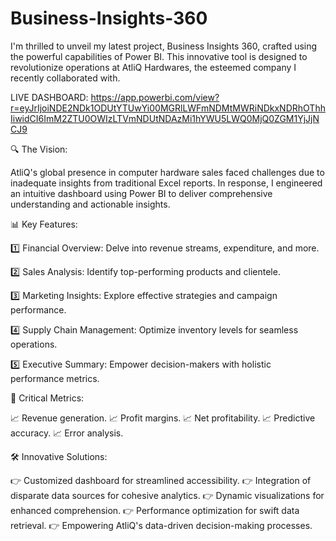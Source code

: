 # Business-Insights-360
I'm thrilled to unveil my latest project, Business Insights 360, crafted using the powerful capabilities of Power BI. This innovative tool is designed to revolutionize operations at AtliQ Hardwares, the esteemed company I recently collaborated with.

LIVE DASHBOARD: https://app.powerbi.com/view?r=eyJrIjoiNDE2NDk1ODUtYTUwYi00MGRlLWFmNDMtMWRiNDkxNDRhOThhIiwidCI6ImM2ZTU0OWIzLTVmNDUtNDAzMi1hYWU5LWQ0MjQ0ZGM1YjJjNCJ9

🔍 The Vision:

AtliQ's global presence in computer hardware sales faced challenges due to inadequate insights from traditional Excel reports. In response, I engineered an intuitive dashboard using Power BI to deliver comprehensive understanding and actionable insights.

📊 Key Features:

1️⃣ Financial Overview: Delve into revenue streams, expenditure, and more.

2️⃣ Sales Analysis: Identify top-performing products and clientele.

3️⃣ Marketing Insights: Explore effective strategies and campaign performance.

4️⃣ Supply Chain Management: Optimize inventory levels for seamless operations.

5️⃣ Executive Summary: Empower decision-makers with holistic performance metrics.

💼 Critical Metrics:

📈 Revenue generation.
📈 Profit margins.
📈 Net profitability.
📈 Predictive accuracy.
📈 Error analysis.

🛠 Innovative Solutions:

👉 Customized dashboard for streamlined accessibility.
👉 Integration of disparate data sources for cohesive analytics.
👉 Dynamic visualizations for enhanced comprehension.
👉 Performance optimization for swift data retrieval.
👉 Empowering AtliQ's data-driven decision-making processes.

